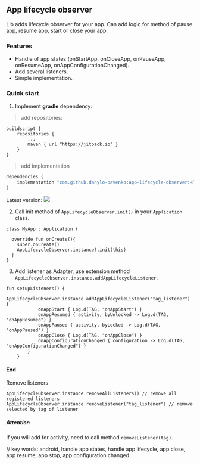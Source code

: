 ## App lifecycle observer

Lib adds lifecycle observer for your app. Can add logic for method of pause app, resume app, start or close your app.

### Features
- Handle of app states (onStartApp, onCloseApp, onPauseApp, onResumeApp, onAppConfigurationChanged).
- Add several listeners.
- Simple implementation.


### Quick start
1. Implement **gradle** dependency:

> add repositories:
```
buildscript {
    repositories {
        ...
        maven { url "https://jitpack.io" }
    }
}
```

> add implementation
```gradle
dependencies {
    implementation "com.github.danylo-pavenko:app-lifecycle-observer:<latest version>"
}
```
Latest version: [![](https://jitpack.io/v/Daniil-Pavenko/app-lifecycle-observer.svg)](https://jitpack.io/#Daniil-Pavenko/app-lifecycle-observer)

2. Call init method of `AppLifecycleObserver.init()` in your `Application` class.

```
class MyApp : Application {

  override fun onCreate(){
    super.onCreate()
    AppLifecycleObserver.instance?.init(this)
  }
}
```

3. Add listener as Adapter, use extension method `AppLifecycleObserver.instance.addAppLifecycleListener`.

```
fun setupListeners() {
        AppLifecycleObserver.instance.addAppLifecycleListener("tag_listener") {
            onAppStart { Log.d(TAG, "onAppStart") }
            onAppResumed { activity, byUnlocked -> Log.d(TAG, "onAppResumed") }
            onAppPaused { activity, byLocked -> Log.d(TAG, "onAppPaused") }
            onAppClose { Log.d(TAG, "onAppClose") }
            onAppConfigurationChanged { configuration -> Log.d(TAG, "onAppConfigurationChanged") }
        }
    }
```

#### End

Remove listeners
```
AppLifecycleObserver.instance.removeAllListeners() // remove all registered listeners
AppLifecycleObserver.instance.removeListener("tag_listener") // remove selected by tag of listener
```

##### Attention
If you will add for activity, need to call method `removeListener(tag)`.

// key words:
android, handle app states, handle app lifecycle, app close, app resume, app stop, app configuration changed
